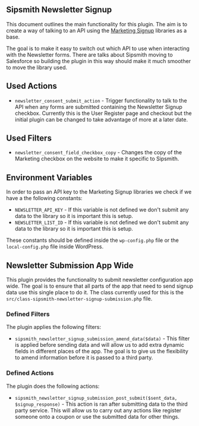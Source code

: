 ## Sipsmith Newsletter Signup

This document outlines the main functionality for this plugin. The aim is to create a way of talking to an API using the [Marketing Signup](https://gitlab.creode.co.uk/creode/libraries/marketing-signup) libraries as a base.

The goal is to make it easy to switch out which API to use when interacting with the Newsletter forms. There are talks about Sipsmith moving to Salesforce so building the plugin in this way should make it much smoother to move the library used.

## Used Actions

* `newsletter_consent_submit_action` - Trigger functionality to talk to the API when any forms are submitted containing the Newsletter Signup checkbox. Currently this is the User Register page and checkout but the initial plugin can be changed to take advantage of more at a later date.

## Used Filters

* `newsletter_consent_field_checkbox_copy` - Changes the copy of the Marketing checkbox on the website to make it specific to Sipsmith.

## Environment Variables

In order to pass an API key to the Marketing Signup libraries we check if we have a the following constants:

* `NEWSLETTER_API_KEY` - If this variable is not defined we don't submit any data to the library so it is important this is setup.
* `NEWSLETTER_LIST_ID` - If this variable is not defined we don't submit any data to the library so it is important this is setup.

These constants should be defined inside the `wp-config.php` file or the `local-config.php` file inside WordPress.

## Newsletter Submission App Wide

This plugin provides the functionality to submit newsletter configuration app wide. The goal is to ensure that all parts of the app that need to send signup data use this single place to do it. The class currently used for this is the `src/class-sipsmith-newsletter-signup-submission.php` file.

### Defined Filters

The plugin applies the following filters:

* `sipsmith_newsletter_signup_submission_amend_data($data)` - This filter is applied before sending data and will allow us to add extra dynamic fields in different places of the app. The goal is to give us the flexibility to amend information before it is passed to a third party.

### Defined Actions

The plugin does the following actions:

* `sipsmith_newsletter_signup_submission_post_submit($sent_data, $signup_response)` - This action is ran after submitting data to the third party service. This will allow us to carry out any actions like register someone onto a coupon or use the submitted data for other things.
